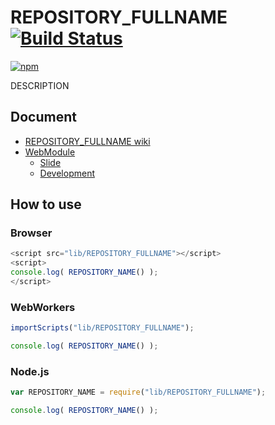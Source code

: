 # REPOSITORY_FULLNAME [![Build Status](https://travis-ci.org/GITHUB_USER_NAME/REPOSITORY_FULLNAME.png)](http://travis-ci.org/GITHUB_USER_NAME/REPOSITORY_FULLNAME)

[![npm](https://nodei.co/npm/GITHUB_USER_NAME.LOWER_REPOSITORY_FULLNAME.png?downloads=true&stars=true)](https://nodei.co/npm/GITHUB_USER_NAME.LOWER_REPOSITORY_FULLNAME/)

DESCRIPTION

## Document

- [REPOSITORY_FULLNAME wiki](https://github.com/GITHUB_USER_NAME/REPOSITORY_FULLNAME/wiki/REPOSITORY_NAME)
- [WebModule](https://github.com/uupaa/WebModule)
    - [Slide](http://uupaa.github.io/Slide/slide/WebModule/index.html)
    - [Development](https://github.com/uupaa/WebModule/wiki/Development)

## How to use

### Browser

```js
<script src="lib/REPOSITORY_FULLNAME"></script>
<script>
console.log( REPOSITORY_NAME() );
</script>
```

### WebWorkers

```js
importScripts("lib/REPOSITORY_FULLNAME");

console.log( REPOSITORY_NAME() );
```

### Node.js

```js
var REPOSITORY_NAME = require("lib/REPOSITORY_FULLNAME");

console.log( REPOSITORY_NAME() );
```
